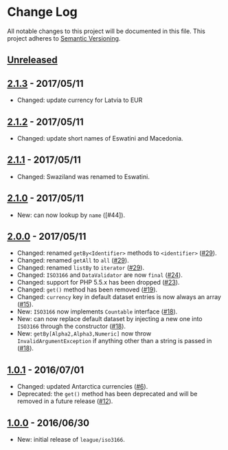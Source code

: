 # Change Log

All notable changes to this project will be documented in this file.
This project adheres to [Semantic Versioning](http://semver.org/).

## [Unreleased]

## [2.1.3] - 2017/05/11

* Changed: update currency for Latvia to EUR

## [2.1.2] - 2017/05/11

* Changed: update short names of Eswatini and Macedonia.

## [2.1.1] - 2017/05/11

* Changed: Swaziland was renamed to Eswatini.

## [2.1.0] - 2017/05/11

* New: can now lookup by `name` ([#44]).

## [2.0.0] - 2017/05/11

* Changed: renamed `getBy<Identifier>` methods to `<identifier>` ([#29]).
* Changed: renamed `getAll` to `all` ([#29]).
* Changed: renamed `listBy` to `iterator` ([#29]).
* Changed: `ISO3166` and `DataValidator` are now `final` ([#24]).
* Changed: support for PHP 5.5.x has been dropped ([#23]).
* Changed: `get()` method has been removed ([#19]).
* Changed: `currency` key in default dataset entries is now always an array ([#15]).
* New: `ISO3166` now implements `Countable` interface ([#18]).
* New: can now replace default dataset by injecting a new one into `ISO3166` through the constructor ([#18]).
* New: `getBy[Alpha2,Alpha3,Numeric]` now throw `InvalidArgumentException` if anything other than a string is passed in ([#18]).

## [1.0.1] - 2016/07/01

* Changed: updated Antarctica currencies ([#6]).
* Deprecated: the `get()` method has been deprecated and will be removed in a future release ([#12]).

## [1.0.0] - 2016/06/30

* New: initial release of `league/iso3166`.

[Unreleased]: https://github.com/thephpleague/iso3166/compare/2.1.3...HEAD
[2.1.3]: https://github.com/thephpleague/iso3166/compare/2.1.2...2.1.3
[2.1.2]: https://github.com/thephpleague/iso3166/compare/2.1.1...2.1.2
[2.1.1]: https://github.com/thephpleague/iso3166/compare/2.1.0...2.1.1
[2.1.0]: https://github.com/thephpleague/iso3166/compare/2.0.0...2.1.0
[2.0.0]: https://github.com/thephpleague/iso3166/compare/1.0.1...2.0.0
[1.0.1]: https://github.com/thephpleague/iso3166/compare/1.0.0...1.0.1
[1.0.0]: https://github.com/thephpleague/iso3166/compare/64bae4f00dbd5679b9a36c54c37af73d5deb5be1...1.0.0

[#29]: https://github.com/thephpleague/iso3166/issues/29
[#24]: https://github.com/thephpleague/iso3166/issues/24
[#23]: https://github.com/thephpleague/iso3166/issues/23
[#19]: https://github.com/thephpleague/iso3166/issues/19
[#18]: https://github.com/thephpleague/iso3166/issues/18
[#15]: https://github.com/thephpleague/iso3166/issues/15
[#12]: https://github.com/thephpleague/iso3166/issues/12
[#6]: https://github.com/thephpleague/iso3166/issues/6

